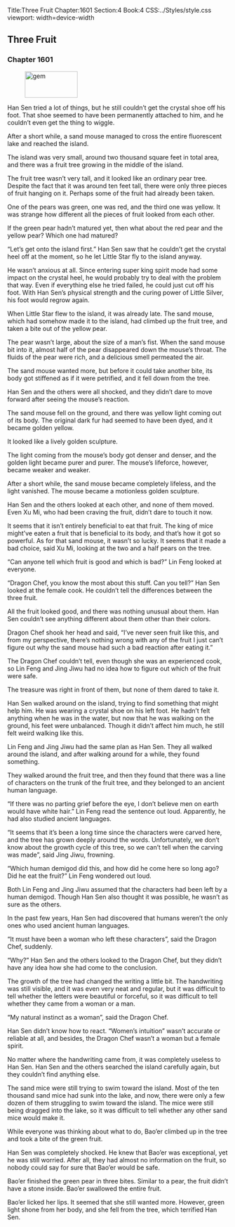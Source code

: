 Title:Three Fruit 
Chapter:1601 
Section:4 
Book:4 
CSS:../Styles/style.css 
viewport: width=device-width
  
## Three Fruit
### Chapter 1601
  
<figure>
	<img src="../Images/gem.gif" alt="gem" id="gem" width="120" height="60" />
</figure>
  

  
Han Sen tried a lot of things, but he still couldn’t get the crystal shoe off his foot. That shoe seemed to have been permanently attached to him, and he couldn’t even get the thing to wiggle.

After a short while, a sand mouse managed to cross the entire fluorescent lake and reached the island.

The island was very small, around two thousand square feet in total area, and there was a fruit tree growing in the middle of the island.

The fruit tree wasn’t very tall, and it looked like an ordinary pear tree. Despite the fact that it was around ten feet tall, there were only three pieces of fruit hanging on it. Perhaps some of the fruit had already been taken.

One of the pears was green, one was red, and the third one was yellow. It was strange how different all the pieces of fruit looked from each other.

If the green pear hadn’t matured yet, then what about the red pear and the yellow pear? Which one had matured?

“Let’s get onto the island first.” Han Sen saw that he couldn’t get the crystal heel off at the moment, so he let Little Star fly to the island anyway.

He wasn’t anxious at all. Since entering super king spirit mode had some impact on the crystal heel, he would probably try to deal with the problem that way. Even if everything else he tried failed, he could just cut off his foot. With Han Sen’s physical strength and the curing power of Little Silver, his foot would regrow again.

When Little Star flew to the island, it was already late. The sand mouse, which had somehow made it to the island, had climbed up the fruit tree, and taken a bite out of the yellow pear.

The pear wasn’t large, about the size of a man’s fist. When the sand mouse bit into it, almost half of the pear disappeared down the mouse’s throat. The fluids of the pear were rich, and a delicious smell permeated the air.

The sand mouse wanted more, but before it could take another bite, its body got stiffened as if it were petrified, and it fell down from the tree.

Han Sen and the others were all shocked, and they didn’t dare to move forward after seeing the mouse’s reaction.

The sand mouse fell on the ground, and there was yellow light coming out of its body. The original dark fur had seemed to have been dyed, and it became golden yellow.

It looked like a lively golden sculpture.

The light coming from the mouse’s body got denser and denser, and the golden light became purer and purer. The mouse’s lifeforce, however, became weaker and weaker.

After a short while, the sand mouse became completely lifeless, and the light vanished. The mouse became a motionless golden sculpture.

Han Sen and the others looked at each other, and none of them moved. Even Xu Mi, who had been craving the fruit, didn’t dare to touch it now.

It seems that it isn’t entirely beneficial to eat that fruit. The king of mice might’ve eaten a fruit that is beneficial to its body, and that’s how it got so powerful. As for that sand mouse, it wasn’t so lucky. It seems that it made a bad choice, said Xu Mi, looking at the two and a half pears on the tree.

“Can anyone tell which fruit is good and which is bad?” Lin Feng looked at everyone.

“Dragon Chef, you know the most about this stuff. Can you tell?” Han Sen looked at the female cook. He couldn’t tell the differences between the three fruit.

All the fruit looked good, and there was nothing unusual about them. Han Sen couldn’t see anything different about them other than their colors.

Dragon Chef shook her head and said, “I’ve never seen fruit like this, and from my perspective, there’s nothing wrong with any of the fruit I just can’t figure out why the sand mouse had such a bad reaction after eating it.”

The Dragon Chef couldn’t tell, even though she was an experienced cook, so Lin Feng and Jing Jiwu had no idea how to figure out which of the fruit were safe.

The treasure was right in front of them, but none of them dared to take it.

Han Sen walked around on the island, trying to find something that might help him. He was wearing a crystal shoe on his left foot. He hadn’t felt anything when he was in the water, but now that he was walking on the ground, his feet were unbalanced. Though it didn’t affect him much, he still felt weird walking like this.

Lin Feng and Jing Jiwu had the same plan as Han Sen. They all walked around the island, and after walking around for a while, they found something.

They walked around the fruit tree, and then they found that there was a line of characters on the trunk of the fruit tree, and they belonged to an ancient human language.

“If there was no parting grief before the eye, I don’t believe men on earth would have white hair.” Lin Feng read the sentence out loud. Apparently, he had also studied ancient languages.

“It seems that it’s been a long time since the characters were carved here, and the tree has grown deeply around the words. Unfortunately, we don’t know about the growth cycle of this tree, so we can’t tell when the carving was made”, said Jing Jiwu, frowning.

“Which human demigod did this, and how did he come here so long ago? Did he eat the fruit?” Lin Feng wondered out loud.

Both Lin Feng and Jing Jiwu assumed that the characters had been left by a human demigod. Though Han Sen also thought it was possible, he wasn’t as sure as the others.

In the past few years, Han Sen had discovered that humans weren’t the only ones who used ancient human languages.

“It must have been a woman who left these characters”, said the Dragon Chef, suddenly.

“Why?” Han Sen and the others looked to the Dragon Chef, but they didn’t have any idea how she had come to the conclusion.

The growth of the tree had changed the writing a little bit. The handwriting was still visible, and it was even very neat and regular, but it was difficult to tell whether the letters were beautiful or forceful, so it was difficult to tell whether they came from a woman or a man.

“My natural instinct as a woman”, said the Dragon Chef.

Han Sen didn’t know how to react. “Women’s intuition” wasn’t accurate or reliable at all, and besides, the Dragon Chef wasn’t a woman but a female spirit.

No matter where the handwriting came from, it was completely useless to Han Sen. Han Sen and the others searched the island carefully again, but they couldn’t find anything else.

The sand mice were still trying to swim toward the island. Most of the ten thousand sand mice had sunk into the lake, and now, there were only a few dozen of them struggling to swim toward the island. The mice were still being dragged into the lake, so it was difficult to tell whether any other sand mice would make it.

While everyone was thinking about what to do, Bao’er climbed up in the tree and took a bite of the green fruit.

Han Sen was completely shocked. He knew that Bao’er was exceptional, yet he was still worried. After all, they had almost no information on the fruit, so nobody could say for sure that Bao’er would be safe.

Bao’er finished the green pear in three bites. Similar to a pear, the fruit didn’t have a stone inside. Bao’er swallowed the entire fruit.

Bao’er licked her lips. It seemed that she still wanted more. However, green light shone from her body, and she fell from the tree, which terrified Han Sen.